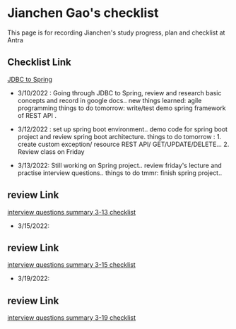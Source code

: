 # Jianchen Gao's checklist 

This page is for recording Jianchen's study progress, plan and checklist at Antra

## Checklist Link
[JDBC to Spring](https://docs.google.com/document/d/1MVFJ97cqOu5zB3k8UgtbR7WEQ0D6jYLFy0JmlbgmxT4/edit)

* 3/10/2022 : Going through JDBC to Spring, review and research basic concepts and record in google docs..
			  new things learned: agile programming
			  things to do tomorrow: write/test demo spring framework of REST API .
* 3/12/2022 : set up spring boot environment.. demo code for spring boot project and review spring boot architecture.
			  things to do tomorrow : 1. create custom exception/ resource REST API/ GET/UPDATE/DELETE... 2. Review class on Friday 
			  
* 3/13/2022: Still working on Spring project.. review friday's lecture and practise interview questions.. things to do tmmr: finish spring project..

## review Link
[interview questions summary 3-13 checklist ](https://docs.google.com/document/d/1j-2PCxF2fXq1eg6QjlQ7gyPoAoIb6ndwMiaZTiJbBkU/edit)


* 3/15/2022: 

## review Link
[interview questions summary  3-15 checklist ](https://docs.google.com/document/d/1OanCfwkyT6EHMVugTV38FSPcAPj6_nKwiEIoCMPu65w/edit)

* 3/19/2022: 

## review Link
[interview questions summary  3-19 checklist ](https://docs.google.com/document/d/1tzME_g2f9_V6krbzmYyzvprJpZZNBPCBkNqs5jBSwtg/edit)


			  

			  